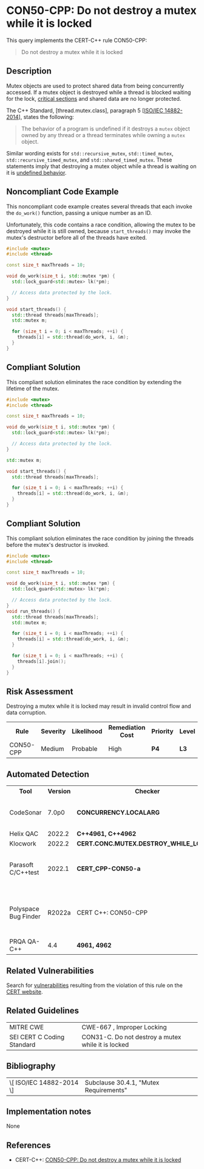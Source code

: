# CON50-CPP: Do not destroy a mutex while it is locked

This query implements the CERT-C++ rule CON50-CPP:

> Do not destroy a mutex while it is locked



## Description

Mutex objects are used to protect shared data from being concurrently accessed. If a mutex object is destroyed while a thread is blocked waiting for the lock, [critical sections](https://wiki.sei.cmu.edu/confluence/display/cplusplus/BB.+Definitions#BB.Definitions-criticalsections) and shared data are no longer protected.

The C++ Standard, \[thread.mutex.class\], paragraph 5 \[[ISO/IEC 14882-2014](https://wiki.sei.cmu.edu/confluence/display/cplusplus/AA.+Bibliography#AA.Bibliography-ISO%2FIEC14882-2014)\], states the following:

> The behavior of a program is undefined if it destroys a `mutex` object owned by any thread or a thread terminates while owning a `mutex` object.


Similar wording exists for `std::recursive_mutex`, `std::timed_mutex`, `std::recursive_timed_mutex`, and `std::shared_timed_mutex`. These statements imply that destroying a mutex object while a thread is waiting on it is [undefined behavior](https://wiki.sei.cmu.edu/confluence/display/cplusplus/BB.+Definitions#BB.Definitions-undefinedbehavior).

## Noncompliant Code Example

This noncompliant code example creates several threads that each invoke the `do_work()` function, passing a unique number as an ID.

Unfortunately, this code contains a race condition, allowing the mutex to be destroyed while it is still owned, because `start_threads()` may invoke the mutex's destructor before all of the threads have exited.

```cpp
#include <mutex>
#include <thread>

const size_t maxThreads = 10;

void do_work(size_t i, std::mutex *pm) {
  std::lock_guard<std::mutex> lk(*pm);

  // Access data protected by the lock.
}

void start_threads() {
  std::thread threads[maxThreads];
  std::mutex m;

  for (size_t i = 0; i < maxThreads; ++i) {
    threads[i] = std::thread(do_work, i, &m);
  }
}

```

## Compliant Solution

This compliant solution eliminates the race condition by extending the lifetime of the mutex.

```cpp
#include <mutex>
#include <thread>

const size_t maxThreads = 10;

void do_work(size_t i, std::mutex *pm) {
  std::lock_guard<std::mutex> lk(*pm);

  // Access data protected by the lock.
}

std::mutex m;

void start_threads() {
  std::thread threads[maxThreads];

  for (size_t i = 0; i < maxThreads; ++i) {
    threads[i] = std::thread(do_work, i, &m);
  }
}

```

## Compliant Solution

This compliant solution eliminates the race condition by joining the threads before the mutex's destructor is invoked.

```cpp
#include <mutex>
#include <thread>

const size_t maxThreads = 10;

void do_work(size_t i, std::mutex *pm) {
  std::lock_guard<std::mutex> lk(*pm);

  // Access data protected by the lock.
}
void run_threads() {
  std::thread threads[maxThreads];
  std::mutex m;

  for (size_t i = 0; i < maxThreads; ++i) {
    threads[i] = std::thread(do_work, i, &m);
  }

  for (size_t i = 0; i < maxThreads; ++i) {
    threads[i].join();
  }
}
```

## Risk Assessment

Destroying a mutex while it is locked may result in invalid control flow and data corruption.

<table> <tbody> <tr> <th> Rule </th> <th> Severity </th> <th> Likelihood </th> <th> Remediation Cost </th> <th> Priority </th> <th> Level </th> </tr> <tr> <td> CON50-CPP </td> <td> Medium </td> <td> Probable </td> <td> High </td> <td> <strong>P4</strong> </td> <td> <strong>L3</strong> </td> </tr> </tbody> </table>


## Automated Detection

<table> <tbody> <tr> <th> Tool </th> <th> Version </th> <th> Checker </th> <th> Description </th> </tr> <tr> <td> <a> CodeSonar </a> </td> <td> 7.0p0 </td> <td> <strong>CONCURRENCY.LOCALARG</strong> </td> <td> Local Variable Passed to Thread </td> </tr> <tr> <td> <a> Helix QAC </a> </td> <td> 2022.2 </td> <td> <strong>C++4961, C++4962</strong> </td> <td> </td> </tr> <tr> <td> <a> Klocwork </a> </td> <td> 2022.2 </td> <td> <strong>CERT.CONC.MUTEX.DESTROY_WHILE_LOCKED</strong> </td> <td> </td> </tr> <tr> <td> <a> Parasoft C/C++test </a> </td> <td> 2022.1 </td> <td> <strong>CERT_CPP-CON50-a</strong> </td> <td> Do not destroy another thread's mutex </td> </tr> <tr> <td> <a> Polyspace Bug Finder </a> </td> <td> R2022a </td> <td> <a> CERT C++: CON50-CPP </a> </td> <td> Checks for destruction of locked mutex (rule partially covered) </td> </tr> <tr> <td> <a> PRQA QA-C++ </a> </td> <td> 4.4 </td> <td> <strong>4961, 4962</strong> </td> <td> </td> </tr> </tbody> </table>


## Related Vulnerabilities

Search for [vulnerabilities](https://wiki.sei.cmu.edu/confluence/display/cplusplus/BB.+Definitions#BB.Definitions-vulnerability) resulting from the violation of this rule on the [CERT website](https://www.kb.cert.org/vulnotes/bymetric?searchview&query=FIELD+KEYWORDS+contains+CON50-CPP).

## Related Guidelines

<table> <tbody> <tr> <td> <a> MITRE CWE </a> </td> <td> <a> CWE-667 </a> , Improper Locking </td> </tr> <tr> <td> <a> SEI CERT C Coding Standard </a> </td> <td> <a> CON31-C. Do not destroy a mutex while it is locked </a> </td> </tr> </tbody> </table>


## Bibliography

<table> <tbody> <tr> <td> \[ <a> ISO/IEC 14882-2014 </a> \] </td> <td> Subclause 30.4.1, "Mutex Requirements" </td> </tr> </tbody> </table>


## Implementation notes

None

## References

* CERT-C++: [CON50-CPP: Do not destroy a mutex while it is locked](https://wiki.sei.cmu.edu/confluence/pages/viewpage.action?pageId=88046682)
